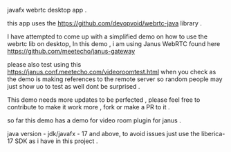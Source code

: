 


javafx webrtc desktop app .

this app uses the https://github.com/devopvoid/webrtc-java     library .

I have attempted to come up with a simplified demo on how to use the webrtc lib on desktop, In this demo ,  i am using Janus WebRTC found here https://github.com/meetecho/janus-gateway

please also test using this https://janus.conf.meetecho.com/videoroomtest.html when you check as the demo is making references to the remote server so random people may just show uo to test as well dont be surprised .



This demo needs more updates to be perfected , please feel free to contribute to make it work more , fork or make a PR to it .




so far this demo has a demo for video room plugin for janus .


java version - jdk/javafx - 17 and above, to avoid issues just use the liberica-17 SDK as i have in this project .


















